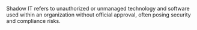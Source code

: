Shadow IT refers to unauthorized or unmanaged technology and software used within an organization without official approval, often posing security and compliance risks.
